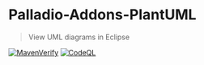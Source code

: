 # Palladio-Addons-PlantUML
> View UML diagrams in Eclipse

[![MavenVerify](https://github.com/PalladioSimulator/Palladio-Addons-PlantUML/actions/workflows/maven-verify.yml/badge.svg)](https://github.com/PalladioSimulator/Palladio-Addons-PlantUML/actions/workflows/maven-verify.yml) [![CodeQL](https://github.com/PalladioSimulator/Palladio-Addons-PlantUML/actions/workflows/codeql-analysis.yml/badge.svg)](https://github.com/PalladioSimulator/Palladio-Addons-PlantUML/actions/workflows/codeql-analysis.yml)
